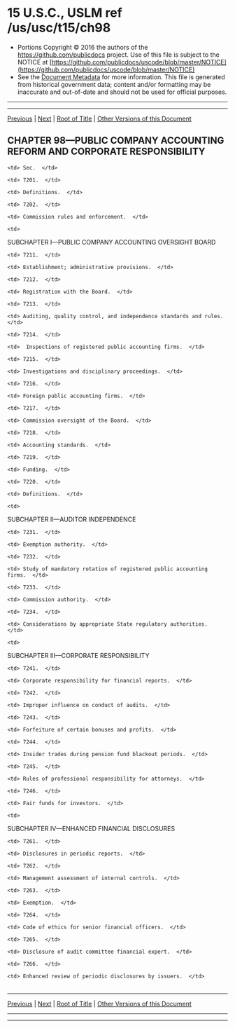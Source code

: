---
---

# 15 U.S.C., USLM ref /us/usc/t15/ch98

* Portions Copyright © 2016 the authors of the https://github.com/publicdocs project.
  Use of this file is subject to the NOTICE at [https://github.com/publicdocs/uscode/blob/master/NOTICE](https://github.com/publicdocs/uscode/blob/master/NOTICE)
* See the [Document Metadata](././../../../..//README.md) for more information.
  This file is generated from historical government data; content and/or formatting may be inaccurate and out-of-date and should not be used for official purposes.

----------
----------

[Previous](./../../../..//us/usc/t15/ch97/m__us_usc_t15_s7110.md) | [Next](./../../../..//us/usc/t15/ch98/m__us_usc_t15_s7201.md) | [Root of Title](./../../../../) | [Other Versions of this Document](https://publicdocs.github.io/go/links?ns=uslm&ref=%2Fus%2Fusc%2Ft15%2Fch98)

## CHAPTER 98—PUBLIC COMPANY ACCOUNTING REFORM AND CORPORATE RESPONSIBILITY

<table>

  <tr>

    <td> Sec.  </td>

  </tr>

  <tr>

    <td> 7201.  </td>

    <td> Definitions.  </td>

  </tr>

  <tr>

    <td> 7202.  </td>

    <td> Commission rules and enforcement.  </td>

  </tr>

  <tr>

    <td> 

SUBCHAPTER I—PUBLIC COMPANY ACCOUNTING OVERSIGHT BOARD  </td>

  </tr>

  <tr>

    <td> 7211.  </td>

    <td> Establishment; administrative provisions.  </td>

  </tr>

  <tr>

    <td> 7212.  </td>

    <td> Registration with the Board.  </td>

  </tr>

  <tr>

    <td> 7213.  </td>

    <td> Auditing, quality control, and independence standards and rules.  </td>

  </tr>

  <tr>

    <td> 7214.  </td>

    <td>  Inspections of registered public accounting firms.  </td>

  </tr>

  <tr>

    <td> 7215.  </td>

    <td> Investigations and disciplinary proceedings.  </td>

  </tr>

  <tr>

    <td> 7216.  </td>

    <td> Foreign public accounting firms.  </td>

  </tr>

  <tr>

    <td> 7217.  </td>

    <td> Commission oversight of the Board.  </td>

  </tr>

  <tr>

    <td> 7218.  </td>

    <td> Accounting standards.  </td>

  </tr>

  <tr>

    <td> 7219.  </td>

    <td> Funding.  </td>

  </tr>

  <tr>

    <td> 7220.  </td>

    <td> Definitions.  </td>

  </tr>

  <tr>

    <td> 

SUBCHAPTER II—AUDITOR INDEPENDENCE  </td>

  </tr>

  <tr>

    <td> 7231.  </td>

    <td> Exemption authority.  </td>

  </tr>

  <tr>

    <td> 7232.  </td>

    <td> Study of mandatory rotation of registered public accounting firms.  </td>

  </tr>

  <tr>

    <td> 7233.  </td>

    <td> Commission authority.  </td>

  </tr>

  <tr>

    <td> 7234.  </td>

    <td> Considerations by appropriate State regulatory authorities.  </td>

  </tr>

  <tr>

    <td> 

SUBCHAPTER III—CORPORATE RESPONSIBILITY  </td>

  </tr>

  <tr>

    <td> 7241.  </td>

    <td> Corporate responsibility for financial reports.  </td>

  </tr>

  <tr>

    <td> 7242.  </td>

    <td> Improper influence on conduct of audits.  </td>

  </tr>

  <tr>

    <td> 7243.  </td>

    <td> Forfeiture of certain bonuses and profits.  </td>

  </tr>

  <tr>

    <td> 7244.  </td>

    <td> Insider trades during pension fund blackout periods.  </td>

  </tr>

  <tr>

    <td> 7245.  </td>

    <td> Rules of professional responsibility for attorneys.  </td>

  </tr>

  <tr>

    <td> 7246.  </td>

    <td> Fair funds for investors.  </td>

  </tr>

  <tr>

    <td> 

SUBCHAPTER IV—ENHANCED FINANCIAL DISCLOSURES  </td>

  </tr>

  <tr>

    <td> 7261.  </td>

    <td> Disclosures in periodic reports.  </td>

  </tr>

  <tr>

    <td> 7262.  </td>

    <td> Management assessment of internal controls.  </td>

  </tr>

  <tr>

    <td> 7263.  </td>

    <td> Exemption.  </td>

  </tr>

  <tr>

    <td> 7264.  </td>

    <td> Code of ethics for senior financial officers.  </td>

  </tr>

  <tr>

    <td> 7265.  </td>

    <td> Disclosure of audit committee financial expert.  </td>

  </tr>

  <tr>

    <td> 7266.  </td>

    <td> Enhanced review of periodic disclosures by issuers.  </td>

  </tr>

</table>

----------

[Previous](./../../../..//us/usc/t15/ch97/m__us_usc_t15_s7110.md) | [Next](./../../../..//us/usc/t15/ch98/m__us_usc_t15_s7201.md) | [Root of Title](./../../../../) | [Other Versions of this Document](https://publicdocs.github.io/go/links?ns=uslm&ref=%2Fus%2Fusc%2Ft15%2Fch98)

----------
----------



